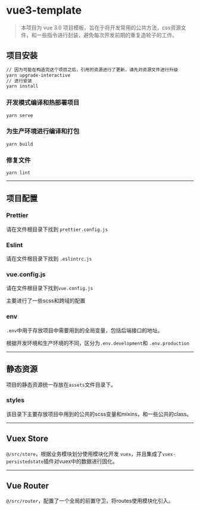 # vue3-template

> 本项目为 vue 3.0 项目模板，旨在于将开发常用的公共方法，css资源文件，和一些指令进行封装，避免每次开发前期的重复造轮子的工作。

## 项目安装
```bash
// 因为可能在构造完这个项目之后，引用的资源进行了更新，请先对资源文件进行升级
yarn upgrade-interactive 
// 进行安装
yarn install
```

### 开发模式编译和热部署项目

```
yarn serve
```

### 为生产环境进行编译和打包

```
yarn build
```

### 修复文件
```
yarn lint
```

------

## 项目配置

### Prettier

请在文件根目录下找到 `prettier.config.js`

### Eslint

请在文件根目录下找到 `.eslintrc.js`

### vue.config.js

请在文件根目录下找到`vue.config.js`

主要进行了一些scss和跨域的配置

### env

`.env`中用于存放项目中需要用到的全局变量，包括后端接口的地址。

根据开发环境和生产环境的不同，区分为`.env.development`和 `.env.production`

------

## 静态资源

项目的静态资源统一存放在`assets`文件目录下。

### styles

该目录下主要存放项目中用到的公共的scss变量和mixins，和一些公共的class。

------

## Vuex Store

`@/src/store`，根据业务模块划分使用模块化开发 `vuex`，并且集成了`vuex-persistedstate`插件对vuex中的数据进行固化。

------

## Vue Router

`@/src/router`，配置了一个全局的前置守卫，将routes使用模块化引入。